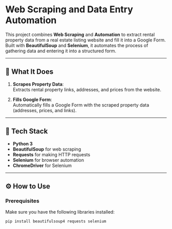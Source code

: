 # Web Scraping and Data Entry Automation

This project combines **Web Scraping** and **Automation** to extract rental property data from a real estate listing website and fill it into a Google Form. Built with **BeautifulSoup** and **Selenium**, it automates the process of gathering data and entering it into a structured form.

---

## 🚀 What It Does

1. **Scrapes Property Data**:  
   Extracts rental property links, addresses, and prices from the website.

2. **Fills Google Form**:  
   Automatically fills a Google Form with the scraped property data (addresses, prices, and links).

---

## 📂 Tech Stack

- **Python 3**
- **BeautifulSoup** for web scraping
- **Requests** for making HTTP requests
- **Selenium** for browser automation
- **ChromeDriver** for Selenium

---

## ⚙️ How to Use

### Prerequisites
Make sure you have the following libraries installed:

```bash
pip install beautifulsoup4 requests selenium
